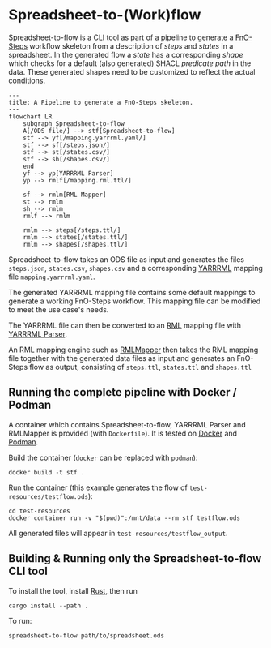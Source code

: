 # Spreadsheet-to-(Work)flow

Spreadsheet-to-flow is a CLI tool as part of a pipeline to generate a 
[FnO-Steps](https://spec.knows.idlab.ugent.be/fno-steps/latest/) workflow
skeleton from a description of *steps* and *states* in a spreadsheet.
In the generated flow a *state* has a corresponding *shape* which
checks for a default (also generated) SHACL *predicate path* in the data.
These generated shapes need to be customized to reflect the actual conditions.

```mermaid
---
title: A Pipeline to generate a FnO-Steps skeleton.
---
flowchart LR
    subgraph Spreadsheet-to-flow
    A[/ODS file/] --> stf[Spreadsheet-to-flow]
    stf --> yf[/mapping.yarrrml.yaml/]
    stf --> sf[/steps.json/]
    stf --> st[/states.csv/]
    stf --> sh[/shapes.csv/]
    end
    yf --> yp[YARRRML Parser]
    yp --> rmlf[/mapping.rml.ttl/]

    sf --> rmlm[RML Mapper]
    st --> rmlm
    sh --> rmlm
    rmlf --> rmlm

    rmlm --> steps[/steps.ttl/]
    rmlm --> states[/states.ttl/]
    rmlm --> shapes[/shapes.ttl/]
```

Spreadsheet-to-flow takes an ODS file as input and generates the files
`steps.json`, `states.csv`, `shapes.csv` and a corresponding
[YARRRML](https://rml.io/yarrrml/) mapping file `mapping.yarrrml.yaml`.

The generated YARRRML mapping file contains some default mappings to
generate a working FnO-Steps workflow. This mapping file can be modified
to meet the use case's needs.

The YARRRML file can then be converted to an [RML](https://rml.io/specs/rml/)
mapping file with [YARRRML Parser](https://github.com/rmlio/yarrrml-parser).

An RML mapping engine such as [RMLMapper](https://github.com/RMLio/rmlmapper-java)
then takes the RML mapping file together with the generated data files as input
and generates an FnO-Steps flow as output, consisting of
`steps.ttl`, `states.ttl` and `shapes.ttl`

## Running the complete pipeline with Docker / Podman
A container which contains Spreadsheet-to-flow, YARRRML Parser and RMLMapper is provided (with `Dockerfile`).
It is tested on [Docker](https://www.docker.com/) and [Podman](https://podman.io/).

Build the container (`docker` can be replaced with `podman`):

```shell
docker build -t stf .
```

Run the container (this example generates the flow of `test-resources/testflow.ods`):

```shell
cd test-resources
docker container run -v "$(pwd)":/mnt/data --rm stf testflow.ods
```

All generated files will appear in `test-resources/testflow_output`.


## Building & Running only the Spreadsheet-to-flow CLI tool

To install the tool, install [Rust](https://www.rust-lang.org/tools/install),
then run

```shell
cargo install --path .
```

To run:

```shell
spreadsheet-to-flow path/to/spreadsheet.ods
```
